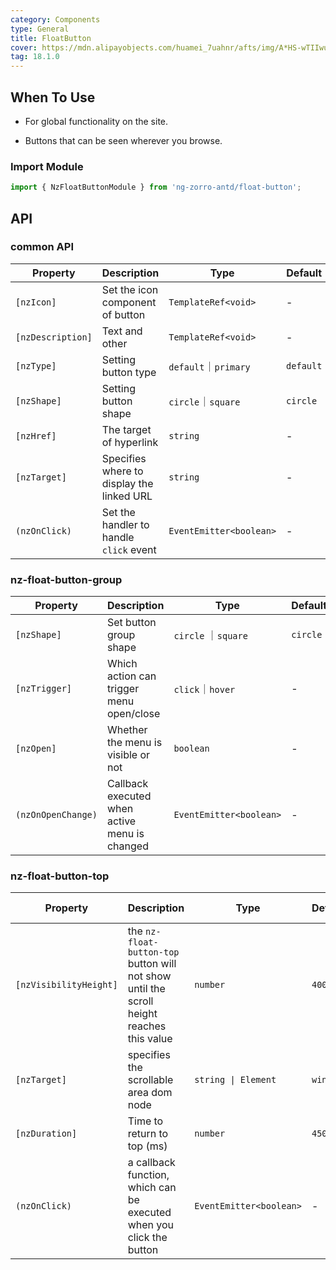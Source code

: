 ```yaml
---
category: Components
type: General
title: FloatButton
cover: https://mdn.alipayobjects.com/huamei_7uahnr/afts/img/A*HS-wTIIwu0kAAAAAAAAAAAAADrJ8AQ/original
tag: 18.1.0
---
```


## When To Use

- For global functionality on the site.

- Buttons that can be seen wherever you browse.

### Import Module

```ts
import { NzFloatButtonModule } from 'ng-zorro-antd/float-button';
```

## API

### common API

| Property          | Description                               | Type                    | Default   |
| ----------------- | ----------------------------------------- | ----------------------- | --------- |
| `[nzIcon]`        | Set the icon component of button          | `TemplateRef<void>`     | -         |
| `[nzDescription]` | Text and other                            | `TemplateRef<void>`     | -         |
| `[nzType]`        | Setting button type                       | `default`｜`primary`    | `default` |
| `[nzShape]`       | Setting button shape                      | `circle`｜`square`      | `circle`  |
| `[nzHref]`        | The target of hyperlink                   | `string`                | -         |
| `[nzTarget]`      | Specifies where to display the linked URL | `string`                | -         |
| `(nzOnClick)`     | Set the handler to handle `click` event   | `EventEmitter<boolean>` | -         |

### nz-float-button-group

| Property           | Description                                   | Type                    | Default  |
| ------------------ | --------------------------------------------- | ----------------------- | -------- |
| `[nzShape]`        | Set button group shape                        | `circle` ｜`square`     | `circle` |
| `[nzTrigger]`      | Which action can trigger menu open/close      | `click`｜`hover`        | -        |
| `[nzOpen]`         | Whether the menu is visible or not            | `boolean`               | -        |
| `(nzOnOpenChange)` | Callback executed when active menu is changed | `EventEmitter<boolean>` | -        |

### nz-float-button-top

| Property               | Description                                                                               | Type                    | Default  | Global Config |
| ---------------------- | ----------------------------------------------------------------------------------------- | ----------------------- | -------- | ------------- |
| `[nzVisibilityHeight]` | the `nz-float-button-top` button will not show until the scroll height reaches this value | `number`                | `400`    | ✅            |
| `[nzTarget]`           | specifies the scrollable area dom node                                                    | `string \| Element`     | `window` |
| `[nzDuration]`         | Time to return to top (ms)                                                                | `number`                | `450`    |
| `(nzOnClick)`          | a callback function, which can be executed when you click the button                      | `EventEmitter<boolean>` | -        |
